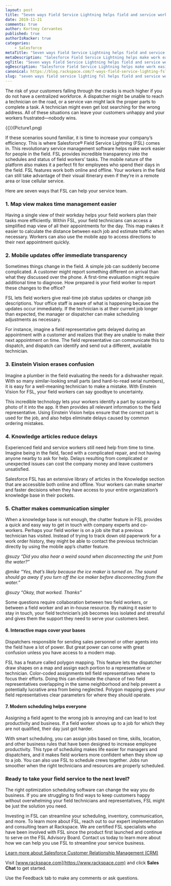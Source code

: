 ```yaml
---
layout: post
title: "Seven ways Field Service Lightning helps field and service workers"
date: 2019-11-21
comments: true
author: Kortney Cervantes
published: true
authorIsRacker: true
categories:
    - Salesforce
metaTitle: "Seven ways Field Service Lightning helps field and service workers"
metaDescription: "Salesforce Field Service Lightning helps make work easier for people in the field. It provides incredible transparency into the schedules and status of field workers’ tasks"
ogTitle: "Seven ways Field Service Lightning helps field and service workers"
ogDescription: "Salesforce Field Service Lightning helps make work easier for people in the field. It provides incredible transparency into the schedules and status of field workers’ tasks"
canonical: https://blog.rackspace.com/7-ways-field-service-lighting-fsl-helps-field-and-service-workers/
slug: "seven ways field service lighting fsl helps field and service workers" 
---
```


The risk of your customers falling through the cracks is much higher if you do
not have a centralized workforce. A dispatcher might be unable to reach a
technician on the road, or a service van might lack the proper parts to complete
a task. A technician might even get lost searching for the wrong address. All of
these situations can leave your customers unhappy and your workers
frustrated&mdash;nobody wins.

<!--more-->

{{<image src="" title="" alt="">}}(Picture1.png)

If these scenarios sound familiar, it is time to increase your company’s
efficiency. This is where Salesforce&reg; Field Service Lightning (FSL) comes
in. This revolutionary service management software helps make work easier for
people in the field. FSL provides incredible transparency into the schedules and
status of field workers’ tasks. The mobile nature of the platform also makes it
a perfect fit for employees who spend their days in the field. FSL features work
both online and offline. Your workers in the field can still take advantage of
their visual itinerary even if they’re in a remote area or lose cellular service.

Here are seven ways that FSL can help your service team.

### 1. Map view makes time management easier

Having a single view of their workday helps your field workers plan their tasks
more efficiently. Within FSL, your field technicians can access a simplified
map view of all their appointments for the day. This map makes it easier to
calculate the distance between each job and estimate traffic when necessary.
Workers can also use the mobile app to access directions to their next
appointment quickly.

### 2. Mobile updates offer immediate transparency

Sometimes things change in the field. A simple job can suddenly become
complicated. A customer might report something different on arrival than what
they discussed over the phone. A first-time evaluation might require additional
time to diagnose. How prepared is your field worker to report these changes to
the office?

FSL lets field workers give real-time job status updates or change job descriptions.
Your office staff is aware of what is happening because the updates occur
immediately. If the technician is at their current job longer than expected, the
manager or dispatcher can make scheduling adjustments as necessary.

For instance, imagine a field representative gets delayed during an appointment
with a customer and realizes that they are unable to make their next appointment
on time. The field representative can communicate this to dispatch, and dispatch
can identify and send out a different, available technician.

### 3. Einstein Vision erases confusion

Imagine a plumber in the field evaluating the needs for a dishwasher repair.
With so many similar-looking small parts (and hard-to-read serial numbers), it
is easy for a well-meaning technician to make a mistake. With Einstein Vision
for FSL, your field workers can say goodbye to uncertainty.

This incredible technology lets your workers identify a part by scanning a
photo of it into the app. It then provides all relevant information to the
field representative. Using Einstein Vision helps ensure that the correct part
is used for the job, and also helps eliminate delays caused by common ordering
mistakes.

### 4. Knowledge articles reduce delays

Experienced field and service workers still need help from time to time. Imagine
being in the field, faced with a complicated repair, and not having anyone
nearby to ask for help. Delays resulting from complicated or unexpected issues
can cost the company money and leave customers unsatisfied.

Salesforce FSL has an extensive library of articles in the Knowledge section
that are accessible both online and offline. Your workers can make smarter and
faster decisions when they have access to your entire organization’s knowledge
base in their pockets.

### 5. Chatter makes communication simpler

When a knowledge base is not enough, the chatter feature in FSL provides a quick
and easy way to get in touch with company experts and co-workers. Perhaps your
field worker is on a job site that a previous technician has visited. Instead of
trying to track down old paperwork for a work order history, they might be able
to contact the previous technician directly by using the mobile app’s chatter
feature.

_@suzy “Did you also hear a weird sound when disconnecting the unit from the water?”_

_@mike “Yes, that’s likely because the ice maker is turned on. The sound should go away if you turn off the ice maker before disconnecting from the water.”_

_@suzy “Okay, that worked. Thanks”_

Some questions require collaboration between two field workers, or between a
field worker and an in-house resource. By making it easier to stay in touch,
your field technician’s job becomes less isolated and stressful and gives them
the support they need to serve your customers best.

#### 6. Interactive maps cover your bases

Dispatchers responsible for sending sales personnel or other agents into the
field have a lot of power. But great power can come with great confusion unless
you have access to a modern map.

FSL has a feature called polygon mapping. This feature lets the dispatcher draw
shapes on a map and assign each portion to a representative or technician.
Color-coded assignments tell field representatives where to focus their efforts.
Doing this can eliminate the chance of two field representatives overlapping in
the same neighborhood and help prevent a potentially lucrative area from being
neglected. Polygon mapping gives your field representatives clear parameters for
where they should operate.

#### 7. Modern scheduling helps everyone

Assigning a field agent to the wrong job is annoying and can lead to lost
productivity and business. If a field worker shows up to a job for which they
are not qualified, their day just got harder.

With smart scheduling, you can assign jobs based on time, skills, location, and
other business rules that have been designed to increase employee productivity.
This type of scheduling makes life easier for managers and dispatchers, and it
makes field workers more confident when they show up to a job. You can also use
FSL to schedule crews together. Jobs run smoother when the right technicians and
resources are properly scheduled.

### Ready to take your field service to the next level?

The right optimization scheduling software can change the way you do business.
If you are struggling to find ways to keep customers happy without overwhelming
your field technicians and representatives, FSL might be just the solution you
need.

Investing in FSL can streamline your scheduling, inventory, communication, and
more. To learn more about FSL, reach out to our expert implementation and
consulting team at Rackspace. We are certified FSL specialists who have been
involved with FSL since the product first launched and continue to serve on the
FSL Advisory Board. Contact us today to learn more about how we can help you use
FSL to streamline your service business.

<a class="cta red" id="cta" href="https://www.rackspace.com/salesforce">Learn more about Salesforce Customer Relationship Management (CRM)</a>

Visit [www.rackspace.com](https://www.rackspace.com) and click **Sales Chat**
to get started.

Use the Feedback tab to make any comments or ask questions.
